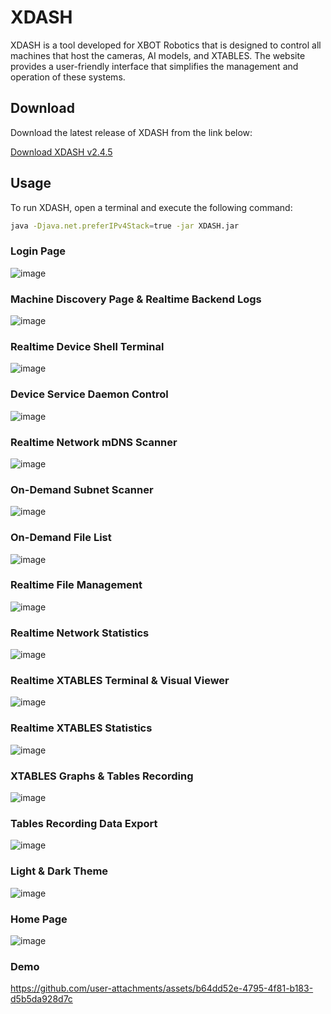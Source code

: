 # XDASH

XDASH is a tool developed for XBOT Robotics that is designed to control all machines that host the cameras, AI models, and XTABLES. The website provides a user-friendly interface that simplifies the management and operation of these systems.

## Download

Download the latest release of XDASH from the link below:

[Download XDASH v2.4.5](https://github.com/Kobeeeef/XDASH/releases/download/v2.0.0/XDASH-2.4.5-SNAPSHOT.jar)

## Usage

To run XDASH, open a terminal and execute the following command:

```sh
java -Djava.net.preferIPv4Stack=true -jar XDASH.jar
```

### Login Page
![image](https://github.com/user-attachments/assets/ad35a999-6a32-414c-bf05-e42bc50ef42a)

### Machine Discovery Page & Realtime Backend Logs
![image](https://github.com/user-attachments/assets/06b5df37-39d1-4d46-bfd6-37adb9797982)

### Realtime Device Shell Terminal
![image](https://github.com/user-attachments/assets/9784848a-11f6-40b0-a736-c4259af63a49)

### Device Service Daemon Control
![image](https://github.com/user-attachments/assets/37684485-4cb7-44a3-8df8-ca0f330cba5c)

### Realtime Network mDNS Scanner
![image](https://github.com/user-attachments/assets/d1da50e2-704e-40c6-8297-ab0fdb13a0fc)

### On-Demand Subnet Scanner
![image](https://github.com/user-attachments/assets/141e3846-bc14-4d7c-a794-044145dcfa92)

### On-Demand File List
![image](https://github.com/user-attachments/assets/948f14a3-62d4-46d4-ada4-4b7516bbec45)

### Realtime File Management
![image](https://github.com/user-attachments/assets/56f17a9a-475c-431f-8d1b-611658fceda4)

### Realtime Network Statistics
![image](https://github.com/user-attachments/assets/3f78c95f-e799-42a7-9d1e-60c585843599)

### Realtime XTABLES Terminal & Visual Viewer
![image](https://github.com/user-attachments/assets/a6a37325-8e60-48ef-8189-fa5c3a711d3c)

### Realtime XTABLES Statistics
![image](https://github.com/user-attachments/assets/56624a4f-15a3-45a5-bea8-c68b8223c02b)

### XTABLES Graphs & Tables Recording
![image](https://github.com/user-attachments/assets/ef5118a4-7dc4-4b3c-9f12-a188f8f4afc2)

### Tables Recording Data Export
![image](https://github.com/user-attachments/assets/770b6935-a78a-469e-bdc3-3bb433cbe64a)

### Light & Dark Theme
![image](https://github.com/user-attachments/assets/9b80b249-7926-4a64-b80c-56003f776e14)

### Home Page
![image](https://github.com/user-attachments/assets/c9777a3b-51e4-4a45-a46e-f2693b6eaff5)

### Demo
https://github.com/user-attachments/assets/b64dd52e-4795-4f81-b183-d5b5da928d7c





